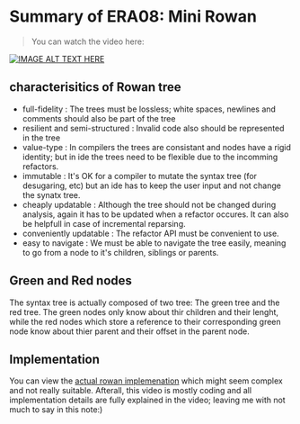# Summary of ERA08: Mini Rowan

> You can watch the video here:

[![IMAGE ALT TEXT HERE](https://img.youtube.com/vi/n5LDjWIAByM/1.jpg)](https://youtu.be/n5LDjWIAByM)

## characterisitics of Rowan tree
* full-fidelity : The trees must be lossless; white spaces, newlines and comments should also be part of the tree
* resilient and semi-structured : Invalid code also should be represented in the tree
* value-type : In compilers the trees are consistant and nodes have a rigid identity; but in ide the trees need to be flexible due to the incomming refactors.
* immutable : It's OK for a compiler to mutate the syntax tree (for desugaring, etc) but an ide has to keep the user input and not change the synatx tree.
* cheaply updatable : Although the tree should not be changed during analysis, again it has to be updated when a refactor occures. It can also be helpfull in case of incremental reparsing.
* conveniently updatable : The refactor API must be convenient to use.
* easy to navigate : We must be able to navigate the tree easily, meaning to go from a node to it's children, siblings or parents.

## Green and Red nodes
The syntax tree is actually composed of two tree: The green tree and the red tree. The green nodes only know about thir children and their lenght, while the red nodes which store a reference to their corresponding green node know about thier parent and their offset in the parent node. 

## Implementation
You can view the [actual rowan implemenation](https://github.com/rust-analyzer/rowan) which might seem complex and not really suitable. Afterall, this video is mostly coding and all implementation details are fully explained in the video; leaving me with not much to say in this note:)